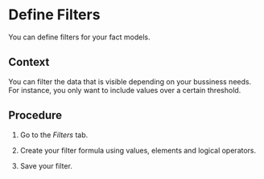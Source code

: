 <!-- loioe8df75908a7d44edbf370a45b6d6f799 -->

# Define Filters

You can define filters for your fact models.



## Context

You can filter the data that is visible depending on your bussiness needs. For instance, you only want to include values over a certain threshold.



## Procedure

1.  Go to the *Filters* tab.

2.  Create your filter formula using values, elements and logical operators.

3.  Save your filter.


